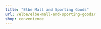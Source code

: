 ```yaml
---
title: "Elbe Mall and Sporting Goods"
url: /elbe/elbe-mall-and-sporting-goods/
shop: convenience
---
```

